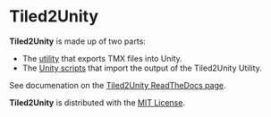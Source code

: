 # Tiled2Unity

**Tiled2Unity** is made up of two parts:
- The [utility](tool/Tiled2Unity) that exports TMX files into Unity.
- The [Unity scripts](unity/Tiled2Unity) that import the output of the Tiled2Unity Utility.

See documenation on the [Tiled2Unity ReadTheDocs page](http://tiled2unity.readthedocs.io).

**Tiled2Unity** is distributed with the [MIT License](https://en.wikipedia.org/wiki/MIT_License).
